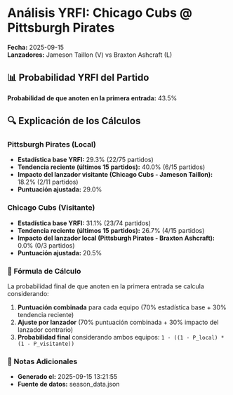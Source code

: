 # Análisis YRFI: Chicago Cubs @ Pittsburgh Pirates

**Fecha:** 2025-09-15  
**Lanzadores:** Jameson Taillon (V) vs Braxton Ashcraft (L)

## 📊 Probabilidad YRFI del Partido

**Probabilidad de que anoten en la primera entrada:** 43.5%

## 🔍 Explicación de los Cálculos

### Pittsburgh Pirates (Local)
- **Estadística base YRFI:** 29.3% (22/75 partidos)
- **Tendencia reciente (últimos 15 partidos):** 40.0% (6/15 partidos)
- **Impacto del lanzador visitante (Chicago Cubs - Jameson Taillon):** 18.2% (2/11 partidos)
- **Puntuación ajustada:** 29.0%

### Chicago Cubs (Visitante)
- **Estadística base YRFI:** 31.1% (23/74 partidos)
- **Tendencia reciente (últimos 15 partidos):** 26.7% (4/15 partidos)
- **Impacto del lanzador local (Pittsburgh Pirates - Braxton Ashcraft):** 0.0% (0/3 partidos)
- **Puntuación ajustada:** 20.5%

### 📝 Fórmula de Cálculo

La probabilidad final de que anoten en la primera entrada se calcula considerando:
1. **Puntuación combinada** para cada equipo (70% estadística base + 30% tendencia reciente)
2. **Ajuste por lanzador** (70% puntuación combinada + 30% impacto del lanzador contrario)
3. **Probabilidad final** considerando ambos equipos: `1 - ((1 - P_local) * (1 - P_visitante))`

### 📌 Notas Adicionales

- **Generado el:** 2025-09-15 13:21:55
- **Fuente de datos:** season_data.json
